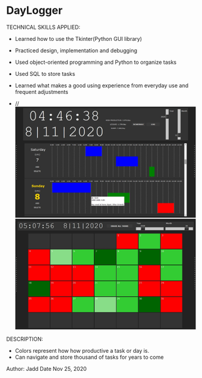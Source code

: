 # DayLogger
TECHNICAL SKILLS APPLIED:
- Learned how to use the Tkinter(Python GUI library)
- Practiced design, implementation and debugging
- Used object-oriented programming and Python to organize tasks
- Used SQL to store tasks
- Learned what makes a good using experience from everyday use and frequent adjustments

- //
![picture](screenshots/schedule_weekset.jpg)
![picture](screenshots/schedule_monthset.jpg)

DESCRIPTION: 
- Colors represent how how productive a task or day is.
- Can navigate and store thousand of tasks for years to come


Author: Jadd
Date Nov 25, 2020
